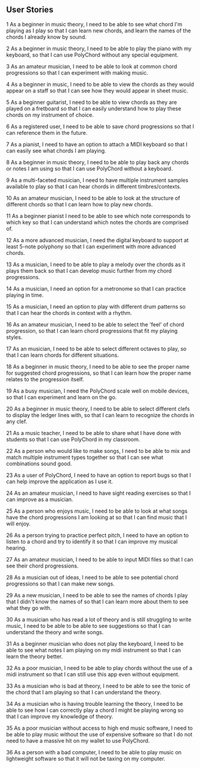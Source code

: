 
## User Stories

 1 As a beginner in music theory, I need to be able to see what chord I'm playing as I play so that I can learn new chords, and learn the names of the chords I already know by sound.

 2 As a beginner in music theory, I need to be able to play the piano with my keyboard, so that I can use PolyChord without any special equipment.

 3 As an amateur musician, I need to be able to look at common chord progressions so that I can experiment with making music.

 4 As a beginner in music, I need to be able to view the chords as they would appear on a staff so that I can see how they would appear in sheet music.

 5 As a beginner guitarist, I need to be able to view chords as they are played on a fretboard so that I can easily understand how to play these chords on my instrument of choice.

 6 As a registered user, I need to be able to save chord progressions so that I can reference them in the future.

 7 As a pianist, I need to have an option to attach a MIDI keyboard so that I can easily see what chords I am playing.

 8 As a beginner in music theory, I need to be able to play back any chords or notes I am using so that I can use PolyChord without a keyboard.

 9 As a multi-faceted musician, I need to have multiple instrument samples available to play so that I can hear chords in different timbres/contexts.

 10 As an amateur musician, I need to be able to look at the structure of different chords so that I can learn how to play new chords.

 11 As a beginner pianist I need to be able to see which note corresponds to which key so that I can understand which notes the chords are comprised of.

 12 As a more advanced musician, I need the digital keyboard to support at least 5-note polyphony so that I can experiment with more advanced chords.

 13 As a musician, I need to be able to play a melody over the chords as it plays them back so that I can develop music further from my chord progressions.

 14 As a musician, I need an option for a metronome so that I can practice playing in time.

 15 As a musician, I need an option to play with different drum patterns so that I can hear the chords in context with a rhythm.

 16 As an amateur musician, I need to be able to select the 'feel' of chord progression, so that I can learn chord progressions that fit my playing styles.

 17 As an musician, I need to be able to select different octaves to play, so that I can learn chords for different situations.

 18 As a beginner in music theory, I need to be able to see the proper name for suggested chord progressions, so that I can learn how the proper name relates to the progression itself.

 19 As a busy musician, I need the PolyChord scale well on mobile devices, so that I can experiment and learn on the go.

 20 As a beginner in music theory, I need to be able to select different clefs to display the ledger lines with, so that I can learn to recognize the chords in any clef.

 21 As a music teacher, I need to be able to share what I have done with students so that I can use PolyChord in my classroom.

 22 As a person who would like to make songs, I need to be able to mix and match multiple instrument types together so that I can see what combinations sound good.

 23 As a user of PolyChord, I need to have an option to report bugs so that I can help improve the application as I use it.

 24 As an amateur musician, I need to have sight reading exercises so that I can improve as a musician.

 25 As a person who enjoys music, I need to be able to look at what songs have the chord progressions I am looking at so that I can find music that I will enjoy.

 26 As a person trying to practice perfect pitch, I need to have an option to listen to a chord and try to identify it so that I can improve my musical hearing.

 27 As an amateur musician, I need to be able to input MIDI files so that I can see their chord progressions.

 28 As a musician out of ideas, I need to be able to see potential chord progressions so that I can make new songs.

 29 As a new musician, I need to be able to see the names of chords I play that I didn't know the names of so that I can learn more about them to see what they go with.

 30 As a musician who has read a lot of theory and is still struggling to write music, I need to be able to be able to see suggestions so that I can understand the theory and write songs.

 31 As a beginner musician who does not play the keyboard, I need to be able to see what notes I am playing on my midi instrument so that I can learn the theory better.

 32 As a poor musician, I need to be able to play chords without the use of a midi instrument so that I can still use this app even without equipment.

 33 As a musician who is bad at theory, I need to be able to see the tonic of the chord that I am playing so that I can understand the theory. 

 34 As a musician who is having trouble learning the theory, I need to be able to see how I can correctly play a chord I might be playing wrong so that I can improve my knowledge of theory.

 35 As a poor musician without access to high end music software, I need to be able to play music without the use of expensive software so that I do not need to have a massive hit on my wallet to use PolyChord.

 36 As a person with a bad computer, I need to be able to play music on lightweight software so that it will not be taxing on my computer.
